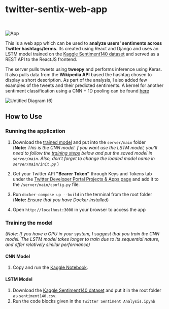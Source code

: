 # twitter-sentix-web-app

<br>

![App](imgs/demo.gif)

This is a web app which can be used to **analyze users' sentiments across Twitter hashtags/terms**. Its created using React and Django and uses an LSTM model trained on the [Kaggle Sentiment140 dataset](https://www.kaggle.com/kazanova/sentiment140) and served as a REST API to the ReactJS frontend.

The server pulls tweets using **tweepy** and performs inference using Keras. It also pulls data from the **Wikipedia API** based the hashtag chosen to display a short description. As part of the analysis, I also added few examples of the tweets and their predicted sentiments. A kernel for another sentiment classification using a CNN + 1D pooling can be found [here](https://www.kaggle.com/thatawkwardguy/twitter-sentiment-classification-using-cnns)

![Untitled Diagram (6)](https://user-images.githubusercontent.com/29514438/59569258-5f55b700-90a4-11e9-8167-60f53a765c02.jpg)

## How to Use

### Running the application

1. Download the [trained model](https://drive.google.com/file/d/1ckK5m4JysFKtBuC9yCnEaHe6cxOgXlG8/view?usp=sharing) and put into the `server/main` folder <br>(**Note:** _This is the CNN model. f you want use the LSTM model, you'll need to follow the [training steps](#training-the-model) below and put the saved model in `server/main`. Also, don't forget to change the loaded model name in `server/main/init.py`_ )
2. Get your Twitter API **"Bearer Token"** through Keys and Tokens tab under the [Twitter Developer Portal Projects & Apps page](https://developer.twitter.com/en/portal/projects-and-apps) and add it to the `/server/main/config.py` file.
3. Run `docker-compose up --build` in the terminal from the root folder <br> (**Note:** _Ensure that you have Docker installed_)

4. Open `http://localhost:3000` in your browser to access the app

### Training the model

_(Note: If you have a GPU in your system, I suggest that you train the CNN model. The LSTM model takes longer to train due to its sequential nature, and offer relatively similar performance)_

#### CNN Model

1. Copy and run the [Kaggle Notebook](https://www.kaggle.com/thatawkwardguy/twitter-sentiment-classification-using-cnns).

#### LSTM Model

1. Download the [Kaggle Sentiment140 dataset](https://www.kaggle.com/kazanova/sentiment140) and put it in the root folder as `sentiment140.csv`.
2. Run the code blocks given in the `Twitter Sentiment Analysis.ipynb`
